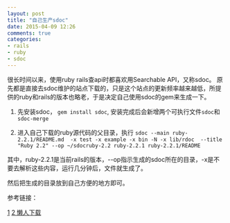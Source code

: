 ```yaml
---
layout: post
title: "自己生产sdoc"
date: 2015-04-09 12:26
comments: true
categories: 
- rails
- ruby
- sdoc
---
```


很长时间以来，使用ruby rails查api时都喜欢用Searchable API，又称sdoc。
原先都是直接去sdoc维护的站点下载的，只是这个站点的更新频率越来越低，所提供的ruby和rails的版本也略老，于是决定自己使用sdoc的gem来生成一下。

1. 先安装sdoc， `gem install sdoc`, 安装完成后会新增两个可执行文件`sdoc`和`sdoc-merge`

2. 进入自己下载的ruby源代码的父目录，执行
`sdoc --main ruby-2.2.1/README.md  -x test -x example -x bin -N -x lib/rdoc  --title "Ruby 2.2" --op ~/sdocruby-2.2 ruby-2.2.1 ruby-2.2.1/README`

其中，ruby-2.2.1是当前rails的版本，--op指示生成的sdoc所在的目录，-x是不要去解析这些内容，运行几分钟后，文件就生成了。

然后把生成的目录放到自己方便的地方即可。

参考链接：

[1](http://pjkh.com/articles/building-your-own-rails-and-ruby-searchable-api-docs/)
[2 懒人下载](http://pan.baidu.com/s/1i3vgC09)
